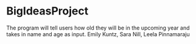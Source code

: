 # BigIdeasProject
The program will tell users how old they will be in the upcoming year and takes in name and age as input. 
Emily Kuntz, Sara Nill, Leela Pinnamaraju
